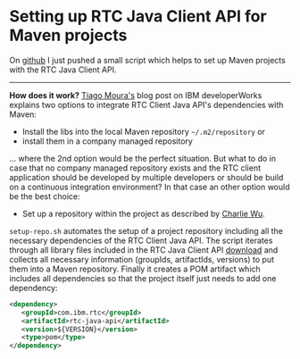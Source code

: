 # Setting up RTC Java Client API for Maven projects

On [github](https://github.com/cokeSchlumpf/mvn-rtc-java-api) I just pushed a small script which helps to set up Maven projects with the RTC Java Client API.

---

**How does it work?** [Tiago Moura's](https://www.ibm.com/developerworks/community/blogs/cbe857dd-5392-4111-b0ea-6827c54f2e66/entry/setting_up_rtc_java_plain_api_dev_enviroment_with_maven_and_eclipse?lang=en) blog post on IBM developerWorks explains two options to integrate RTC Client Java API's dependencies with Maven:

* Install the libs into the local Maven repository `~/.m2/repository` or
* install them in a company managed repository

... where the 2nd option would be the perfect situation. But what to do in case that no company managed repository exists and the RTC client application should be developed by multiple developers or should be build on a continuous integration environment? In that case an other option would be the best choice:

* Set up a repository within the project as described by [Charlie Wu](http://charlie.cu.cc/2012/06/how-add-external-libraries-maven/).

`setup-repo.sh` automates the setup of a project repository including all the necessary dependencies of the RTC Client Java API. The script iterates through all library files included in the RTC Java Client API [download](http://ca-toronto-dl02.jazz.net/mirror/downloads/rational-team-concert/6.0.2/6.0.2/RTC-Client-plainJavaLib-6.0.2.zip) and collects all necessary information (groupIds, artifactIds, versions) to put them into a Maven repository. Finally it creates a POM artifact which includes all dependencies so that the project itself just needs to add one dependency:

```xml
<dependency>
   <groupId>com.ibm.rtc</groupId>
   <artifactId>rtc-java-api</artifactId>
   <version>${VERSION}</version>
   <type>pom</type>
</dependency>
```
